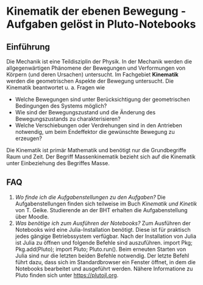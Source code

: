 # Kinematik der ebenen Bewegung - Aufgaben gelöst in Pluto-Notebooks
## Einführung
Die Mechanik ist eine Teildisziplin der Physik. In der Mechanik werden die allgegenwärtigen Phänomene der Bewegungen und Verformungen von Körpern (und deren Ursachen) untersucht.
Im Fachgebiet **Kinematik** werden die geometrischen Aspekte der Bewegung untersucht. Die Kinematik beantwortet u. a. Fragen wie
- Welche Bewegungen sind unter Berücksichtigung der geometrischen Bedingungen des Systems möglich?
- Wie sind der Bewegungszustand und die Änderung des Bewegungszustands zu charakterisieren?
- Welche Verschiebungen oder Verdrehungen sind in den Antrieben notwendig, um beim Endeffektor die gewünschte Bewegung zu erzeugen?

Die Kinematik ist primär Mathematik und benötigt nur die Grundbegriffe Raum und Zeit. Der Begriff Massenkinematik bezieht sich auf die Kinematik unter Einbeziehung des Begriffes Masse.

## FAQ
1. *Wo finde ich die Aufgabenstellungen zu den Aufgaben?*
Die Aufgabenstellungen finden sich teilweise im Buch *Kinematik und Kinetik* von T. Geike. Studierende an der BHT erhalten die Aufgabenstellung über Moodle.
2. *Was benötige ich zum Ausführen der Notebooks?* Zum Ausführen der Notebooks wird eine Julia-Installation benötigt. Diese ist für praktisch jedes gängige Betriebssystem verfügbar. Nach der Installation von Julia ist Julia zu öffnen und folgende Befehle sind auszuführen. import Pkg; Pkg.add(Pluto); import Pluto; Pluto.run(). Beim erneuten Starten von Julia sind nur die letzten beiden Befehle notwendig. Der letzte Befehl führt dazu, dass sich im Standardbrowser ein Fenster öffnet, in dem die Notebooks bearbeitet und ausgeführt werden. Nähere Informatione zu Pluto finden sich unter https://plutojl.org.
